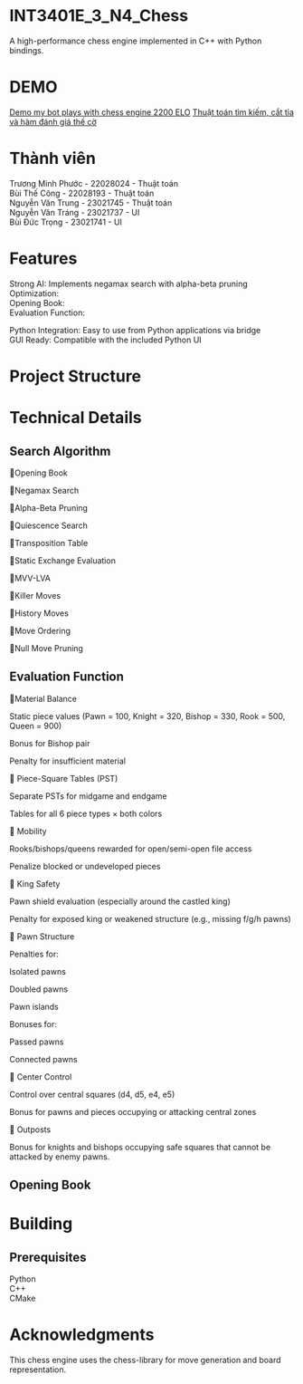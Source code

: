 # INT3401E_3_N4_Chess
A high-performance chess engine implemented in C++ with Python bindings.
# DEMO
[Demo my bot plays with chess engine 2200 ELO](https://drive.google.com/file/d/1ODzqP8zBzFM3Iy-9Vq-TN8cBcawQeAgO/view?usp=sharing)
[Thuật toán tìm kiếm, cắt tỉa và hàm đánh giá thế cờ](https://drive.google.com/file/d/1IluT5xBlQxKrgXxeZpLJGFAXapL9HUem/view?usp=sharing)
# Thành viên
Trương Minh Phước - 22028024 - Thuật toán <br>
Bùi Thế Công - 22028193 - Thuật toán <br>
Nguyễn Văn Trung - 23021745 - Thuật toán <br>
Nguyễn Văn Tráng - 23021737 - UI <br>
Bùi Đức Trọng - 23021741 - UI <br>
# Features
Strong AI: Implements negamax search with alpha-beta pruning <br>
Optimization: <br>
Opening Book: <br>
Evaluation Function: <br>


Python Integration: Easy to use from Python applications via bridge <br>
GUI Ready: Compatible with the included Python UI <br>
# Project Structure


# Technical Details


## Search Algorithm
🔹Opening Book

🔹Negamax Search

🔹Alpha-Beta Pruning

🔹Quiescence Search

🔹Transposition Table

🔹Static Exchange Evaluation

🔹MVV-LVA

🔹Killer Moves

🔹History Moves

🔹Move Ordering

🔹Null Move Pruning


## Evaluation Function
🔹Material Balance

Static piece values (Pawn = 100, Knight = 320, Bishop = 330, Rook = 500, Queen = 900)

Bonus for Bishop pair

Penalty for insufficient material

🔹 Piece-Square Tables (PST)

Separate PSTs for midgame and endgame

Tables for all 6 piece types × both colors


🔹 Mobility

Rooks/bishops/queens rewarded for open/semi-open file access

Penalize blocked or undeveloped pieces

🔹 King Safety

Pawn shield evaluation (especially around the castled king)

Penalty for exposed king or weakened structure (e.g., missing f/g/h pawns)


🔹 Pawn Structure

Penalties for:

Isolated pawns

Doubled pawns

Pawn islands

Bonuses for:

Passed pawns 

Connected pawns


🔹 Center Control

Control over central squares (d4, d5, e4, e5)

Bonus for pawns and pieces occupying or attacking central zones

🔹 Outposts

Bonus for knights and bishops occupying safe squares that cannot be attacked by enemy pawns.



## Opening Book



# Building
## Prerequisites
Python <br>
C++ <br>
CMake <br>
# Acknowledgments
This chess engine uses the chess-library for move generation and board representation.
